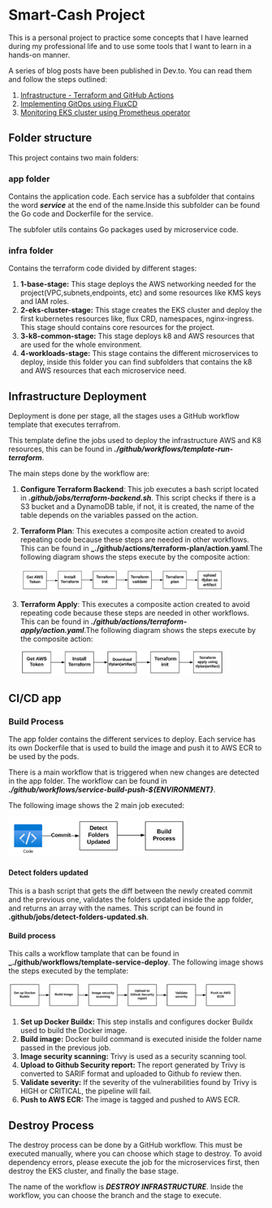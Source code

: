 # Smart-Cash Project

This is a personal project to practice some concepts that I have learned during my professional life and to use some tools that I want to learn in a hands-on manner.

A series of blog posts have been published in Dev.to. You can read them and follow the steps outlined:

1. [Infrastructure - Terraform and GitHub Actions](https://dev.to/aws-builders/smartcash-project-infrastructure-terraform-and-github-actions-2bo3)
2. [Implementing GitOps using FluxCD](https://dev.to/aws-builders/smartcash-project-gitops-with-fluxcd-3aep)
3. [Monitoring EKS cluster using Prometheus operator](https://dev.to/aws-builders/adding-monitoring-to-eks-using-prometheus-operator-3ke1)

## Folder structure

This project contains two main folders:

### app folder

Contains the application code. Each service has a subfolder that contains the word **_service_** at the end of the name.Inside this subfolder can be found the Go code and Dockerfile for the service.

The subfoler utils contains Go packages used by microservice code.

### infra folder

Contains the terraform code divided by different stages:

1. **1-base-stage:** This stage deploys the AWS networking needed for the project(VPC,subnets,endpoints, etc) and some resources like KMS keys and IAM roles.
2. **2-eks-cluster-stage:** This stage creates the EKS cluster and deploy the first kubernetes resources like, flux CRD, namespaces, nginx-ingress. This stage should contains core resources for the project.
3. **3-k8-common-stage:** This stage deploys k8 and AWS resources that are used for the whole environment.
4. **4-workloads-stage:** This stage contains the different microservices to deploy, inside this folder you can find subfolders that contains the k8 and AWS resources that each microservice need.

## Infrastructure Deployment

Deployment is done per stage, all the stages uses a GitHub workflow template that executes terrafrom.

This template define the jobs used to deploy the infrastructure AWS and K8 resources, this can be found in **_./github/workflows/template-run-terraform_**.

The main steps done by the workflow are:

1. **Configure Terraform Backend**: This job executes a bash script located in  **_.github/jobs/terraform-backend.sh_**. This script checks if there is a S3 bucket and a DynamoDB table, if not, it is created, the name of the table depends on the variables passed on the action.

2. **Terraform Plan**: This executes a composite action created to avoid repeating code because these steps are needed in other workflows. This can be found in **_./github/actions/terraform-plan/action.yaml**.The following diagram shows the steps execute by the composite action:

    <img src=".github/images-readme/Composite-action-tf-plan.png" alt="general-workflow" width="400" />

3. **Terraform Apply**: This executes a composite action created to avoid repeating code because these steps are needed in other workflows. This can be found in **_./github/actions/terraform-apply/action.yaml_**.The following diagram shows the steps execute by the composite action:

    <img src=".github/images-readme/Composite-action-tf-apply.png" alt="general-workflow" width="400" />

## CI/CD app

### Build Process

The app folder contains the different services to deploy. Each service has its own Dockerfile that is used to build the image and push it to AWS ECR to be used by the pods.

There is a main workflow that is triggered when new changes are detected in the app folder. The workflow can be found in **_./github/workflows/service-build-push-${ENVIRONMENT}_**.

The following image shows the 2 main job executed:

<img src=".github/images-readme/Svc-build.png" alt="service-build" width="350" />

#### Detect folders updated

This is a bash script that gets the diff between the newly created commit and the previous one, validates the folders updated inside the app folder, and returns an array with the names. This script can be found in **.github/jobs/detect-folders-updated.sh**.

#### Build process

This calls a workflow tamplate that can be found in **_./github/workflows/template-service-deploy**. The following image shows the steps executed by the template:

<img src=".github/images-readme/Svc-build-2.png" alt="service-build2" width="450" />

1. **Set up Docker Buildx:** This step installs and configures docker Buildx used to build the Docker image.
2. **Build image:** Docker build command is executed iniside the folder name passed in the previous job.
3. **Image security scanning:** Trivy is used as a security scanning tool.
4. **Upload to Github Security report:** The report generated by Trivy is converted to SARIF format and uploaded to Github fo review then.
5. **Validate severity:** If the severity of the vulnerabilities found by Trivy is HIGH or CRITICAL, the pipeline will fail.
6. **Push to AWS ECR:** The image is tagged and pushed to AWS ECR.

## Destroy Process

The destroy process can be done by a GitHub workflow. This must be executed manually, where you can choose which stage to destroy. To avoid dependency errors, please execute the job for the microservices first, then destroy the EKS cluster, and finally the base stage.

The name of the workflow is **_DESTROY INFRASTRUCTURE_**. Inside the workflow, you can choose the branch and the stage to execute.